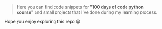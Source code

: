 > Here you can find code snippets for <strong>"100 days of code python course"</strong> and small projects that I've done during my learning process.

Hope you enjoy exploring this repo 😀
